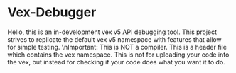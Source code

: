 # Vex-Debugger
Hello, this is an in-development vex v5 API debugging tool. This project strives to replicate the default vex v5 namespace with features that allow for simple testing.
\nImportant: This is NOT a compiler. This is a header file which contains the vex namespace. This is not for uploading your code into the vex, but instead for checking if your code does what you want it to do.
